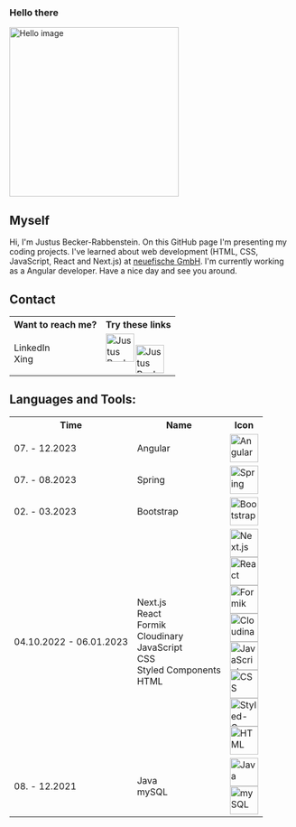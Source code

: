 ### Hello there
<img src="https://storage.prompt-hunt.workers.dev/clffao2vd000rl70811khgrrc_1" width="300px" alt="Hello image" />
  
## Myself
<p>
Hi, I'm Justus Becker-Rabbenstein. On this GitHub page I'm presenting my coding projects. I've learned about web development (HTML, CSS, JavaScript, React and Next.js) at <a href="https://www.neuefische.de/">neuefische GmbH</a>. 
I'm currently working as a Angular developer.
Have a nice day and see you around.
</p>
  
## Contact
<table>
  <tr>
    <th>Want to reach me?</th>
    <th>Try these links</th>
  </tr>
  <tr>
    <td>
      LinkedIn
      <br />
      Xing
  </td>
  <td>
    <a href="https://de.linkedin.com/in/justus-becker-rabbenstein-b33b07177">
    <img align="left" alt="Justus Becker-Rabbenstein LinkedIn" width="50rem" src="https://play-lh.googleusercontent.com/kMofEFLjobZy_bCuaiDogzBcUT-dz3BBbOrIEjJ-hqOabjK8ieuevGe6wlTD15QzOqw=w240-h480-rw" />
    </a>
    <br />
    <a href="https://www.xing.com/profile/Justus_BeckerRabbenstein">
    <img align="left" alt="Justus Becker-Rabbenstein Xing" width="50rem" src="https://banner2.cleanpng.com/20180414/ddq/kisspng-xing-logo-computer-icons-tiff-5ad290dac0a977.1170864115237490827892.jpg" />
    </a> 
  </td>
  </tr>
</table>

## Languages and Tools:
<table>
  <tr>
    <th>Time</th>
    <th>Name</th>
    <th>Icon</th>
  </tr>
  <tr>
    <td>07. - 12.2023</td>
    <td>Angular</td>
    <td><img height="50rem" src="https://api.iconify.design/logos/angular-icon.svg" alt="Angular"></td>
  </tr>
  <tr>
    <td>07. - 08.2023</td>
    <td>
      Spring
    </td>
    <td>
      <img height="50rem" src="https://api.iconify.design/devicon/spring.svg" alt="Spring">
    </td>
  </tr>
  <tr>
    <td>02. - 03.2023</td>
    <td>Bootstrap</td>
    <td><img height="50rem" src="https://api.iconify.design/logos/bootstrap.svg" alt="Bootstrap"></td>
  </tr>
  <tr>
    <td>
      04.10.2022 - 06.01.2023
    </td>
    <td>
      Next.js
      <br />
      React
      <br />
      Formik
      <br />
      Cloudinary
      <br />
      JavaScript
      <br />
      CSS
      <br />
      Styled Components
      <br />
      HTML
    </td>
    <td>
      <img height="50rem" src="https://api.iconify.design/simple-icons/nextdotjs.svg" alt="Next.js">
      <br />
      <img height="50rem" src="https://api.iconify.design/logos/react.svg" alt="React">
      <br />
      <img height="50rem" src="https://user-images.githubusercontent.com/4060187/61057426-4e5a4600-a3c3-11e9-9114-630743e05814.png" alt="Formik">
      <br />
      <img height="50rem" src="https://api.iconify.design/logos/cloudinary-icon.svg" alt="Cloudinary">
      <br />
      <img height="50rem" src="https://api.iconify.design/logos/javascript.svg" alt="JavaScript">
      <br />
      <img height="50rem" src="https://api.iconify.design/logos/css-3.svg" alt="CSS">
      <br />
      <img height="50rem" src="https://api.iconify.design/vscode-icons/file-type-styled.svg" alt="Styled-Components">
      <br />
      <img height="50rem" src="https://api.iconify.design/logos/html-5.svg" alt="HTML">
    </td>
  </tr>
    <td>08. - 12.2021</td>
    <td>
      Java
      <br />
      mySQL
    </td>
    <td>
      <img height="50rem" src="https://api.iconify.design/devicon/java.svg" alt="Java">
      <br />
      <img height="50rem" src="https://api.iconify.design/logos/mysql.svg" alt="mySQL">
    </td>
  </tr>
</table>
